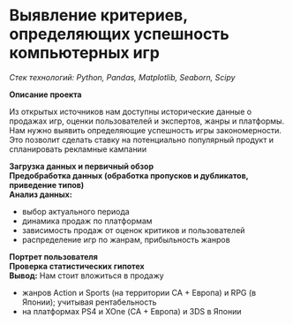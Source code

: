 # **Выявление критериев, определяющих успешность компьютерных игр**

_Стек технологий: Python, Pandas, Matplotlib, Seaborn, Scipy_

**Описание проекта**

Из открытых источников нам доступны исторические данные о продажах игр, оценки пользователей и экспертов, жанры и платформы. Нам нужно выявить определяющие успешность игры закономерности. Это позволит сделать ставку на потенциально популярный продукт и спланировать рекламные кампании

**Загрузка данных и первичный обзор**  
**Предобработка данных (обработка пропусков и дубликатов, приведение типов)**  
**Анализ данных:**
- выбор актуального периода 
- динамика продаж по платформам
- зависимость продаж от оценок критиков и пользователей
- распределение игр по жанрам, прибыльность жанров  

**Портрет пользователя**  
**Проверка статистических гипотех**  
**Вывод:** Нам стоит вложиться в продажу 
- жанров Action и Sports (на территории СА + Европа) и RPG (в Японии); учитывая рентабельность
- на платформах PS4 и XOne (СА + Европа) и 3DS в Японии
